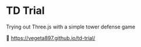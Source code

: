 # TD Trial

Trying out Three.js with a simple tower defense game

🎲 https://vegeta897.github.io/td-trial/
